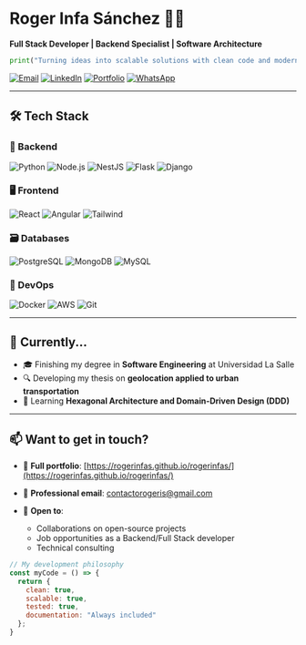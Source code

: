 # Roger Infa Sánchez 👨‍💻  
**Full Stack Developer | Backend Specialist | Software Architecture**

```python
print("Turning ideas into scalable solutions with clean code and modern technologies")
````

[![Email](https://img.shields.io/badge/Email-contactorogeris@gmail.com-blue?style=flat\&logo=gmail)](mailto:contactorogeris@gmail.com)
[![LinkedIn](https://img.shields.io/badge/LinkedIn-Connect-blue?style=flat\&logo=linkedin)](https://linkedin.com/in/roger-infa-sanchez)
[![Portfolio](https://img.shields.io/badge/Portfolio-View%20My%20CV-black?style=flat)](https://rogerinfas.github.io/portafolio/)
[![WhatsApp](https://img.shields.io/badge/Contact-+51%20977%20312%20592-green?style=flat\&logo=whatsapp)](https://wa.me/51977312592)

---

## 🛠 Tech Stack

### 🔧 Backend

![Python](https://img.shields.io/badge/-Python-3776AB?logo=python\&logoColor=white)
![Node.js](https://img.shields.io/badge/-Node.js-339933?logo=nodedotjs\&logoColor=white)
![NestJS](https://img.shields.io/badge/-NestJS-E0234E?logo=nestjs\&logoColor=white)
![Flask](https://img.shields.io/badge/-Flask-000000?logo=flask\&logoColor=white)
![Django](https://img.shields.io/badge/-Django-092E20?logo=django\&logoColor=white)

### 🖥 Frontend

![React](https://img.shields.io/badge/-React-61DAFB?logo=react\&logoColor=black)
![Angular](https://img.shields.io/badge/-Angular-DD0031?logo=angular\&logoColor=white)
![Tailwind](https://img.shields.io/badge/-Tailwind_CSS-06B6D4?logo=tailwindcss\&logoColor=white)

### 🗃 Databases

![PostgreSQL](https://img.shields.io/badge/-PostgreSQL-4169E1?logo=postgresql\&logoColor=white)
![MongoDB](https://img.shields.io/badge/-MongoDB-47A248?logo=mongodb\&logoColor=white)
![MySQL](https://img.shields.io/badge/-MySQL-4479A1?logo=mysql\&logoColor=white)

### 🚀 DevOps

![Docker](https://img.shields.io/badge/-Docker-2496ED?logo=docker\&logoColor=white)
![AWS](https://img.shields.io/badge/-AWS-232F3E?logo=amazonaws\&logoColor=white)
![Git](https://img.shields.io/badge/-Git-F05032?logo=git\&logoColor=white)

---

## 📌 Currently...

* 🎓 Finishing my degree in **Software Engineering** at Universidad La Salle
* 🔍 Developing my thesis on **geolocation applied to urban transportation**
* 🚀 Learning **Hexagonal Architecture and Domain-Driven Design (DDD)**

---

## 📫 Want to get in touch?

* 💼 **Full portfolio**: [https://rogerinfas.github.io/rogerinfas/](https://rogerinfas.github.io/rogerinfas/)
* 📧 **Professional email**: [contactorogeris@gmail.com](mailto:contactorogeris@gmail.com)
* 💬 **Open to**:

  * Collaborations on open-source projects
  * Job opportunities as a Backend/Full Stack developer
  * Technical consulting

```javascript
// My development philosophy
const myCode = () => {
  return {
    clean: true,
    scalable: true,
    tested: true,
    documentation: "Always included"
  };
}
```

